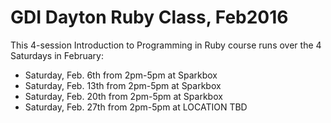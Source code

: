 # GDI Dayton Ruby Class, Feb2016

This 4-session Introduction to Programming in Ruby course runs over the 4 Saturdays in February:

- Saturday, Feb.  6th from 2pm-5pm at Sparkbox 
- Saturday, Feb. 13th from 2pm-5pm at Sparkbox 
- Saturday, Feb. 20th from 2pm-5pm at Sparkbox 
- Saturday, Feb. 27th from 2pm-5pm at LOCATION TBD
